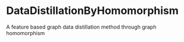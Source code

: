 # DataDistillationByHomomorphism
A feature based graph data distillation method through graph homomorphism
